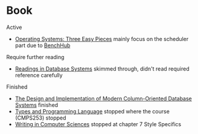# Book

Active

- [Operating Systems: Three Easy Pieces](ostep) mainly focus on the scheduler part due to [BenchHub](https://github.com/benchhub/benchhub)

Require further reading

- [Readings in Database Systems](redbook) skimmed through, didn't read required reference carefully

Finished

- [The Design and Implementation of Modern Column-Oriented Database Systems](column-db) finished
- [Types and Programming Language](tapl) stopped where the course (CMPS253) stopped
- [Writing in Computer Sciences](writing-cs) stopped at chapter 7 Style Specifics
